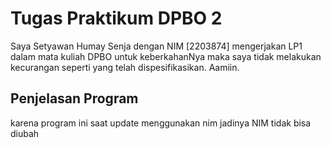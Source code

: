 # Tugas Praktikum DPBO 2
Saya Setyawan Humay Senja dengan NIM [2203874] mengerjakan LP1 dalam mata kuliah DPBO untuk keberkahanNya maka saya tidak melakukan kecurangan seperti yang telah dispesifikasikan. Aamiin.

## Penjelasan Program
karena program ini saat update menggunakan nim jadinya NIM tidak bisa diubah

